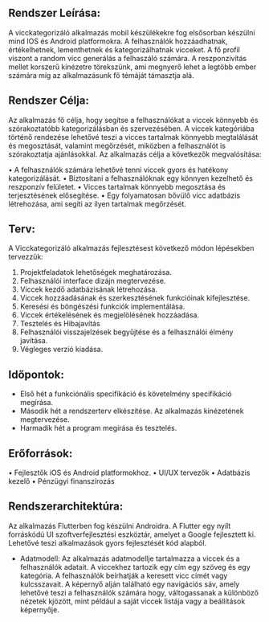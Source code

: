 ## Rendszer Leírása:

A vicckategorizáló alkalmazás mobil készülékekre fog elsősorban készülni mind IOS és Android platformokra. 
A felhasználók hozzáadhatnak, értékelhetnek, lementhetnek és kategorizálhatnak vicceket. 
A fő profil viszont a random vicc generálás a felhaszáló számára. 
A reszponzivítás mellet korszerű kinézetre törekszünk, ami megnyerő lehet a legtöbb ember számára míg az alkalmazásunk 
fő témáját támasztja alá.

## Rendszer Célja:

Az alkalmazás fő célja, hogy segítse a felhasználókat a viccek könnyebb és szórakoztatóbb kategorizálásban és szervezésében. 
A viccek kategóriába történő rendezése lehetővé teszi a vicces tartalmak könnyebb megtalálását és megosztását, 
valamint megőrzését, miközben a felhasználót is szórakoztatja ajánlásokkal.
Az alkalmazás célja a következők megvalósítása:

•	A felhasználók számára lehetővé tenni viccek gyors és hatékony kategorizálását.
•	Biztosítani a felhasználóknak egy könnyen kezelhető és reszponzív felületet.
•	Vicces tartalmak könnyebb megosztása és terjesztésének elősegítése.
•	Egy folyamatosan bővülő vicc adatbázis létrehozása, ami segíti az ilyen tartalmak megőrzését.

## Terv:

A Vicckategorizáló alkalmazás fejlesztésest következő módon lépésekben tervezzük:
1.	Projektfeladatok lehetőségek meghatározása.
2.	Felhasználói interface dizájn megtervezése.
3.	Viccek kezdő adatbázisának létrehozása.
4.	Viccek hozzáadásának és szerkesztésének funkcióinak kifejlesztése.
5.	Keresési és böngészési funkciók implementálása.
6.	Viccek értékelésének és megjelölésének hozzáadása.
7.	Tesztelés és Hibajavítás
8.	Felhasználói visszajelzések begyűjtése és a felhasználói élmény javítása.
9.	Végleges verzió kiadása.

## Időpontok:

- Első hét a funkciónális specifikáció és követelmény specifikáció megírása.
- Második hét a rendszerterv elkészítése. Az alkalmazás kinézetének megtervezése.
- Harmadik hét a program megírása és tesztelés.

## Erőforrások:

•	Fejlesztők iOS és Android platformokhoz.
•	UI/UX tervezők
•	Adatbázis kezelő
•	Pénzügyi finanszírozás

## Rendszerarchitektúra:

Az alkalmazás Flutterben fog készülni Androidra. 
A Flutter egy nyílt forráskódú UI szoftverfejlesztési eszköztár, amelyet 
a Google fejlesztett ki.
Lehetővé teszi alkalmazások gyors fejlesztését kód alapból.
- Adatmodell:
Az alkalmazás adatmodellje tartalmazza a viccek és a felhasználók adatait. 
A viccekhez tartozik egy cím egy szöveg és 
egy kategória.
A felhasználók beírhatják a keresett vicc címét vagy kulcsszavait.
A képernyő alján található egy 
navigációs sáv, amely lehetővé teszi a felhasználók számára hogy, váltogassanak a különböző nézetek kjözött, mint például
a saját viccek listája vagy a beállítások képernyője.